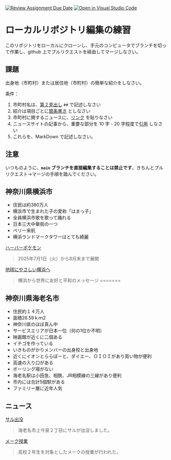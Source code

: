 [![Review Assignment Due Date](https://classroom.github.com/assets/deadline-readme-button-22041afd0340ce965d47ae6ef1cefeee28c7c493a6346c4f15d667ab976d596c.svg)](https://classroom.github.com/a/Jc5hINgy)
[![Open in Visual Studio Code](https://classroom.github.com/assets/open-in-vscode-2e0aaae1b6195c2367325f4f02e2d04e9abb55f0b24a779b69b11b9e10269abc.svg)](https://classroom.github.com/online_ide?assignment_repo_id=19847833&assignment_repo_type=AssignmentRepo)
# ローカルリポジトリ編集の練習

このリポジトリをローカルにクローンし、手元のコンピュータでブランチを切って作業し、github 上でプルリクエストを経由してマージしなさい。

## 課題

出身地（市町村）または居住地（市町村）の簡単な紹介をしなさい。

条件：

1. 市町村名は、[第２見出し](https://docs.github.com/ja/get-started/writing-on-github/getting-started-with-writing-and-formatting-on-github/basic-writing-and-formatting-syntax#headings) `##` で記述しなさい
1. 紹介は項目ごとに[箇条書き](https://docs.github.com/ja/get-started/writing-on-github/getting-started-with-writing-and-formatting-on-github/basic-writing-and-formatting-syntax#lists) としなさい
3. 市町村に関するニュースに、[リンク](https://docs.github.com/ja/get-started/writing-on-github/getting-started-with-writing-and-formatting-on-github/basic-writing-and-formatting-syntax#lists) を貼りなさい
4. ニュースサイトの記事から、重要な部分を 10 字 - 20 字程度で[引用](https://docs.github.com/ja/get-started/writing-on-github/getting-started-with-writing-and-formatting-on-github/basic-writing-and-formatting-syntax#quoting-text) しなさい
5. これらを、MarkDown で記述しなさい。

## 注意

いつものように、**`main` ブランチを直接編集することは禁止です**。きちんとプルリクエスト→マージの手順を踏んでください。

## 神奈川県横浜市

- 住民は約380万人
- 横浜市で生まれた子の愛称「はまっ子」
- 全員横浜市歌を歌って踊れる
- 日本三大中華街の一つ
- ペリー来航
- 横浜ランドマークタワーはとても綺麗

[ハーバーポケモン](https://hamakore.yokohama/ariake-pokemon-202506/)
>2025年7月1日（火）から8月末まで展開

[地球にやさしい横浜へ](https://www.townnews.co.jp/0104/2025/06/12/788803.html)
>横浜から世界に友好と平和のメッセージ
=======
## 神奈川県海老名市

- 住民約１４万人
- 面積26.59ｋｍ2
- 神奈川県のほぼ真ん中
- サービスエリアが日本一位（何の1位か不明）
- 映画館が近くに二個ある
- イチゴを作っている
- いきものがかりメンバーの出身校と出身地
- 近くにイオンとららぽーと、ダイエー、ＯＩＯＩがあり買い物が便利
- 高速の入り口がある
- ボーリング場がない
- 海老名駅は小田急、相鉄、JR相模線の三線があり便利
- 市内には合計5個駅がある
- ファミリー層に近年人気
## ニュース
[サル出没](https://topics.smt.docomo.ne.jp/article/fushinsha_joho/region/fushinsha_joho-1310052950682665522)
>海老名市上今泉２丁目にサルが出没しました。　　

[メーク授業](https://topics.smt.docomo.ne.jp/article/jiji_region/region/jiji_region-2025062400922)
>高校２年生を対象としたメークの授業が行われた。

